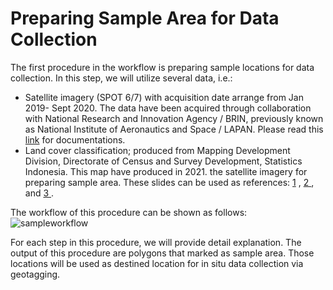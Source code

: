 # Preparing Sample Area for Data Collection

The first procedure in the workflow is preparing sample locations for data collection. 
In this step, we will utilize several data, i.e.:
- Satellite imagery (SPOT 6/7) with acquisition date arrange from Jan 2019- Sept 2020. 
The data have been acquired through collaboration with 
National Research and Innovation Agency / BRIN, previously known as National Institute of Aeronautics and Space / LAPAN. Please read this <a href='https://earth.esa.int/web/eoportal/satellite-missions/s/spot-6-7'>link</a> for documentations.
- Land cover classification; produced from Mapping Development Division, Directorate of Census and Survey Development, Statistics Indonesia. This map have produced in 2021. the satellite imagery for preparing sample area. These slides can be used as references: <a href='https://docs.google.com/presentation/d/1NYV2z1i6Sm8Jjj98gY9mu4RCE6bmuY6EvIqOCo75FkY/edit?usp=sharing&resourcekey=0-xZNC0Y90ihxBNg9fKSuAoA'>1</a> ,
<a href='https://docs.google.com/presentation/d/1x0e1ExJ-umQOWRYh2CJXW-2PVNZB_0-x/edit?usp=sharing&ouid=103970887298870198133&rtpof=true&sd=true'>2 </a>, and <a href='https://docs.google.com/presentation/d/1rKpH2kSuZ9_J1Wu8x4pOYv1ZP4UPOFkO/edit?usp=sharing&ouid=103970887298870198133&rtpof=true&sd=true'>3 </a>.

The workflow of this procedure can be shown as follows:
![sampleworkflow](../sampleData/sampling_workflow.png)


For each step in this procedure, we will provide detail explanation.
The output of this procedure are polygons that marked as sample area. Those locations will be used as destined location for in situ data collection via geotagging. 